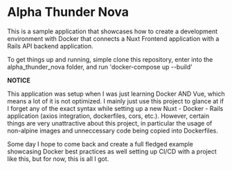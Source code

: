 # Alpha Thunder Nova

This is a sample application that showcases how to create a development environment with Docker that connects a Nuxt Frontend application with a Rails API backend application.

To get things up and running, simple clone this repository, enter into the alpha_thunder_nova folder, and run 'docker-compose up --build'


**NOTICE**

This application was setup when I was just learning Docker AND Vue, which means a lot of it is not optimized. I mainly just use this project to glance at if I forget any of the exact syntax while setting up a new Nuxt - Docker - Rails application (axios integration, dockerfiles, cors, etc.). However, certain things are very unattractive about this project, in particular the usage of non-alpine images and unneccessary code being copied into Dockerfiles.

Some day I hope to come back and create a full fledged example showcasing Docker best practices as well setting up CI/CD with a project like this, but for now, this is all I got.
